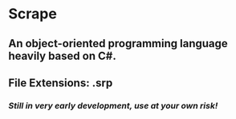 # Scrape
## An object-oriented programming language heavily based on C#.
## File Extensions: .srp

### *Still in very early development, use at your own risk!*
